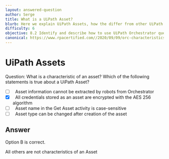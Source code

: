 ```yaml
---
layout: answered-question
author: Serge
title: What is a UiPath Asset?
blurb: Here we explain UiPath Assets, how the differ from other UiPath components, and what you need to know about them to pass the cert exam.
difficulty: 6
objective: 8.2 Identify and describe how to use UiPath Orchestrator queues and assets
canonical: https://www.rpacertified.com//2020/09/09/orc-characteristics-of-an-asset.html
---
```


<h1>UiPath Assets</h1>

Question:  What is a characteristic of an asset? Which of the following statements is true about a UiPath Asset?

 - [ ] &nbsp;  Asset information cannot be extracted by robots from Orchestrator
 - [X] &nbsp;  All credentials stored as an asset are encrypted with the AES 256 algorithm
 - [ ] &nbsp;  Asset name in the Get Asset activity is case-sensitive
 - [ ] &nbsp;  Asset type can be changed after creation of the asset

## Answer

Option B is correct.

All others are not characteristics of an Asset

